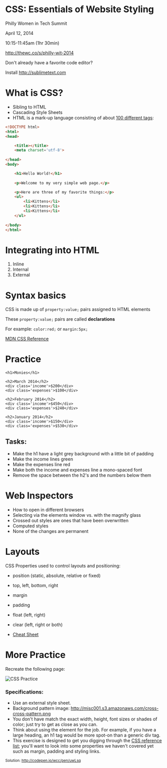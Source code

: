 # CSS: Essentials of Website Styling

Philly Women in Tech Summit

April 12, 2014

10:15-11:45am (1hr 30min)

http://thewc.co/s/philly-wit-2014

Don't already have a favorite code editor? 

Install <http://sublimetext.com>



# What is CSS?

* Sibling to HTML
* Cascading Style Sheets
* HTML is a mark-up language consisting of about [100 different tags](https://developer.mozilla.org/en/HTML/Element):

````html
<!DOCTYPE html>
<html>
<head>

	<title></title>
	<meta charset='utf-8'>
	
</head>
<body>

	<h1>Hello World!</h1>
	
	<p>Welcome to my very simple web page.</p>

	<p>Here are three of my favorite things:</p>
	<ul>
		<li>Kittens</li>
		<li>Kittens</li>
		<li>Kittens</li>
	</ul>
	
</body>
</html>
````
	

# Integrating into HTML

1. Inline
2. Internal
3. External


# Syntax basics


CSS is made up of `property:value;` pairs assigned to HTML elements

These `property:value;` pairs are called **declarations**

For example: `color:red;` or `margin:5px;`

[MDN CSS Reference](https://developer.mozilla.org/en-US/docs/Web/CSS/Reference)


# Practice

	<h1>Monies</h1>
	
	<h2>March 2014</h2>
	<div class='income'>$200</div>
	<div class='expenses'>$100</div>
	
	<h2>February 2014</h2>
	<div class='income'>$450</div>
	<div class='expenses'>$240</div>
	
	<h2>January 2014</h2>
	<div class='income'>$150</div>
	<div class='expenses'>$530</div>
	
## Tasks:

* Make the h1 have a light grey background with a little bit of padding
* Make the income lines green
* Make the expenses line red
* Make both the income and expenses line a mono-spaced font
* Remove the space between the h2's and the numbers below them


# Web Inspectors

* How to open in different browsers
* Selecting via the elements window vs. with the magnify glass
* Crossed out styles are ones that have been overwritten
* Computed styles
* None of the changes are permanent

# Layouts

CSS Properties used to control layouts and positioning:

* position (static, absolute, relative or fixed)
* top, left, bottom, right
* margin
* padding
* float (left, right)
* clear (left, right or both)

* [Cheat Sheet](http://thewc.co.s3.amazonaws.com/challenges/css-layouts-cheat-sheet.pdf)


# More Practice

Recreate the following page:

![CSS Practice](http://making-the-internet.s3.amazonaws.com/css-basics-exercise.png?2x)



### Specifications:

* Use an external style sheet.
* Background pattern image: <http://misc001.s3.amazonaws.com/cross-cross-pattern.png>
* You don't have match the exact width, height, font sizes or shades of color; just try to get as close as you can.
* Think about using the element for the job. For example, if you have a large heading, an h1 tag would be more spot-on than a generic div tag.
* This exercise is designed to get you digging through the [CSS reference list](https://developer.mozilla.org/en-US/docs/Web/CSS/Reference); you'll want to look into some properties we haven't covered yet such as margin, padding and styling links.

<small>Solution: <http://codepen.io/wcc/pen/uwLsq></small>
